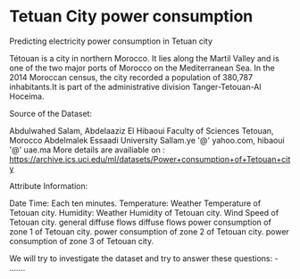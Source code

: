 # Tetuan City power consumption
Predicting electricity power consumption in Tetuan city

Tétouan  is a city in northern Morocco. It lies along the Martil Valley and is one of the two major ports of Morocco on the Mediterranean Sea. In the 2014 Moroccan census, the city recorded a population of 380,787 inhabitants.It is part of the administrative division Tanger-Tetouan-Al Hoceima.

Source of the Dataset:

Abdulwahed Salam, Abdelaaziz El Hibaoui
Faculty of Sciences
Tetouan, Morocco
Abdelmalek Essaadi University
Sallam.ye '@' yahoo.com, hibaoui '@' uae.ma
More details are availiable on : https://archive.ics.uci.edu/ml/datasets/Power+consumption+of+Tetouan+city

Attribute Information:

Date Time: Each ten minutes.
Temperature: Weather Temperature of Tetouan city.
Humidity: Weather Humidity of Tetouan city.
Wind Speed of Tetouan city.
general diffuse flows
diffuse flows
power consumption of zone 1 of Tetouan city.
power consumption of zone 2 of Tetouan city.
power consumption of zone 3 of Tetouan city.


We will try to investigate the dataset and try to answer these questions:
        - .......
